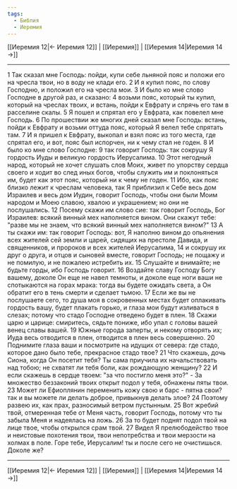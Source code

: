 ```yaml
---
tags:
  - Библия
  - Иеремия
---
```

[[Иеремия 12|← Иеремия 12]] | [[Иеремия]] | [[Иеремия 14|Иеремия 14 →]]

---
1 Так сказал мне Господь: пойди, купи себе льняной пояс и положи его на чресла твои, но в воду не клади его.
2 И я купил пояс, по слову Господню, и положил его на чресла мои.
3 И было ко мне слово Господне в другой раз, и сказано:
4 возьми пояс, который ты купил, который на чреслах твоих, и встань, пойди к Евфрату и спрячь его там в расселине скалы.
5 Я пошел и спрятал его у Евфрата, как повелел мне Господь.
6 По прошествии же многих дней сказал мне Господь: встань, пойди к Евфрату и возьми оттуда пояс, который Я велел тебе спрятать там.
7 И я пришел к Евфрату, выкопал и взял пояс из того места, где спрятал его, и вот, пояс был испорчен, ни к чему стал не годен.
8 И было ко мне слово Господне:
9 так говорит Господь: так сокрушу Я гордость Иуды и великую гордость Иерусалима.
10 Этот негодный народ, который не хочет слушать слов Моих, живет по упорству сердца своего и ходит во след иных богов, чтобы служить им и поклоняться им, будет как этот пояс, который ни к чему не годен.
11 Ибо, как пояс близко лежит к чреслам человека, так Я приблизил к Себе весь дом Израилев и весь дом Иудин, говорит Господь, чтобы они были Моим народом и Моею славою, хвалою и украшением; но они не послушались.
12 Посему скажи им слово сие: так говорит Господь, Бог Израилев: всякий винный мех наполняется вином. Они скажут тебе: "разве мы не знаем, что всякий винный мех наполняется вином?"
13 А ты скажи им: так говорит Господь: вот, Я наполню вином до опьянения всех жителей сей земли и царей, сидящих на престоле Давида, и священников, и пророков и всех жителей Иерусалима,
14 и сокрушу их друг о друга, и отцов и сыновей вместе, говорит Господь; не пощажу и не помилую, и не пожалею истребить их.
15 Слушайте и внимайте; не будьте горды, ибо Господь говорит.
16 Воздайте славу Господу Богу вашему, доколе Он еще не навел темноты, и доколе еще ноги ваши не спотыкаются на горах мрака: тогда вы будете ожидать света, а Он обратит его в тень смерти и сделает тьмою.
17 Если же вы не послушаете сего, то душа моя в сокровенных местах будет оплакивать гордость вашу, будет плакать горько, и глаза мои будут изливаться в слезах; потому что стадо Господне отведено будет в плен.
18 Скажи царю и царице: смиритесь, сядьте пониже, ибо упал с головы вашей венец славы вашей.
19 Южные города заперты, и некому отворять их; Иуда весь отводится в плен, отводится в плен весь совершенно.
20 Поднимите глаза ваши и посмотрите на идущих от севера: где стадо, которое дано было тебе, прекрасное стадо твое?
21 Что скажешь, дочь Сиона, когда Он посетит тебя? Ты сама приучила их начальствовать над тобою; не схватят ли тебя боли, как рождающую женщину?
22 И если скажешь в сердце твоем: "за что постигло меня это?" - За множество беззаконий твоих открыт подол у тебя, обнажены пяты твои.
23 Может ли Ефиоплянин переменить кожу свою и барс - пятна свои? так и вы можете ли делать доброе, привыкнув делать злое?
24 Поэтому развею их, как прах, разносимый ветром пустынным.
25 Вот жребий твой, отмеренная тебе от Меня часть, говорит Господь, потому что ты забыла Меня и надеялась на ложь.
26 За то будет поднят подол твой на лице твое, чтобы открылся срам твой.
27 Видел Я прелюбодейство твое и неистовые похотения твои, твои непотребства и твои мерзости на холмах в поле. Горе тебе, Иерусалим! ты и после сего не очистишься. Доколе же?

---
[[Иеремия 12|← Иеремия 12]] | [[Иеремия]] | [[Иеремия 14|Иеремия 14 →]]